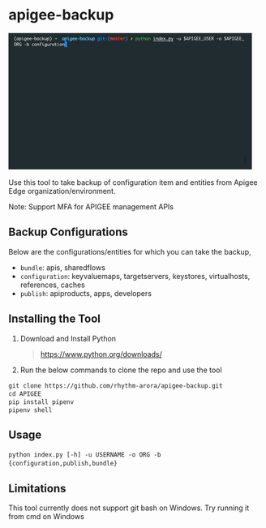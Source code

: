 # apigee-backup
![](demo.gif)

Use this tool to take backup of configuration item and entities from Apigee Edge organization/environment.

Note: Support MFA for APIGEE management APIs


## Backup Configurations

Below are the configurations/entities for which you can take the backup,

- `bundle`: apis, sharedflows
- `configuration`: keyvaluemaps, targetservers, keystores, virtualhosts, references, caches
- `publish`: apiproducts, apps, developers

## Installing the Tool

1. Download and Install Python
    > <https://www.python.org/downloads/>

2. Run the below commands to clone the repo and use the tool
```
git clone https://github.com/rhythm-arora/apigee-backup.git
cd APIGEE
pip install pipenv
pipenv shell
```

## Usage

`python index.py [-h] -u USERNAME -o ORG -b {configuration,publish,bundle}`

## Limitations

This tool currently does not support git bash on Windows. Try running it from cmd on Windows


